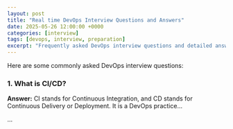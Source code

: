 ```yaml
---
layout: post
title: "Real time DevOps Interview Questions and Answers"
date: 2025-05-26 12:00:00 +0000
categories: [interview]
tags: [devops, interview, preparation]
excerpt: "Frequently asked DevOps interview questions and detailed answers to help you prepare."
---
```


Here are some commonly asked DevOps interview questions:

### 1. What is CI/CD?

**Answer:** CI stands for Continuous Integration, and CD stands for Continuous Delivery or Deployment. It is a DevOps practice...

...
